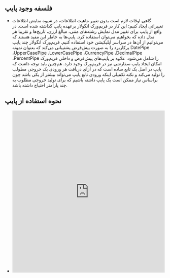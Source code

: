 ## فلسفه وجود پایپ

- گاهی اوقات لازم است بدون تغییر ماهیت اطلاعات، در شیوه نمایش اطلاعات تغییراتی ایجاد کنیم؛ این کار در فریم‌ورک انگولار برعهده پایپ گذاشته شده است. در واقع از پایپ برای تغییر مدل نمایش رشته‌های متنی، مبالغ ارزی، تاریخ‌ها و تقریبا هر مدل داده که بخواهیم می‌توان استفاده کرد. پایپ‌ها به خاطر این مفید هستند که می‌توانیم از آن‌ها در سراسر اپلیکیشن خود استفاده کنیم. فریم‌ورک انگولار چند پایپ پرکاربرد را به صورت پیش‌فرض پشتیبانی می‌کند که بعنوان نمونه DatePipe ،UpperCasePipe ،LowerCasePipe ،CurrencyPipe ،DecimalPipe ،PercentPipe را شامل می‌شود. علاوه بر پایپ‌‌های پیش‌فرض و داخلی فریم‌ورک امکان ایجاد پایپ سفارشی نیز در فریم‌ورک وجود دارد. هم‌چنین باید توجه داشت که پایپ در اصل یک تابع ساده است که در ازای دریافت هر ورودی یک خروجی مطولب را تولید می‌کند و نکته تکمیلی اینکه ورودی تابع پایپ می‌تواند بیشتر از یکی باشد چون براساس نیاز ممکن است یک پایپ داشته باشیم که برای تولید خروجی مطلوب به چند پارامتر احتیاج داشته باشد.

## نحوه استفاده از پایپ

- <iframe height="512" style="width: 100%;" frameborder="no" loading="lazy" allowtransparency="true" allowfullscreen="true" src="https://stackblitz.com/edit/angular-ivy-simple-pipe-usages?ctl=1&embed=1&file=src/app/app.component.html"></iframe>
